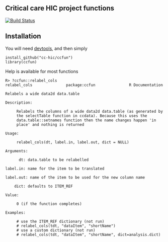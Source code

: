 ## Critical care HIC project functions

[![Build
Status](https://travis-ci.org/UCL-HIC/ccfun.svg?branch=master)](https://travis-ci.org/UCL-HIC/ccfun)

## Installation

You will need [devtools](https://www.rstudio.com/products/rpackages/devtools/), and then simply

```
install_github("cc-hic/ccfun")
library(ccfun)
```

Help is available for most functions

```
R> ?ccfun::relabel_cols
relabel_cols               package:ccfun               R Documentation

Relabels a wide data2d data.table

Description:

     Relabels the columns of a wide data2d data.table (as generated by
     the selectTable function in ccdata). Because this uses the
     data.table::setnames function then the name changes happen 'in
     place' and nothing is returned

Usage:

     relabel_cols(dt, label.in, label.out, dict = NULL)

Arguments:

      dt: data.table to be relabelled

label.in: name for the item to be translated

label.out: name of the item to be used for the new column name

    dict: defaults to ITEM_REF

Value:

     0 (if the function completes)

Examples:

     # use the ITEM_REF dictionary (not run)
     # relabel_cols(tdt, "dataItem", "shortName")
     # use a custom dictionary (not run)
     # relabel_cols(tdt, "dataItem", "shortName", dict=analysis.dict)
```
